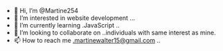- 👋 Hi, I’m @Martine254
- 👀 I’m interested in website development ...
- 🌱 I’m currently learning .JavaScript ..
- 💞️ I’m looking to collaborate on ..individuals with same interest as mine.
- 📫 How to reach me .martinewalter15@gmail.com ..

<!---
Martine254/Martine254 is a ✨ special ✨ repository because its `README.md` (this file) appears on your GitHub profile.
You can click the Preview link to take a look at your changes.
--->
